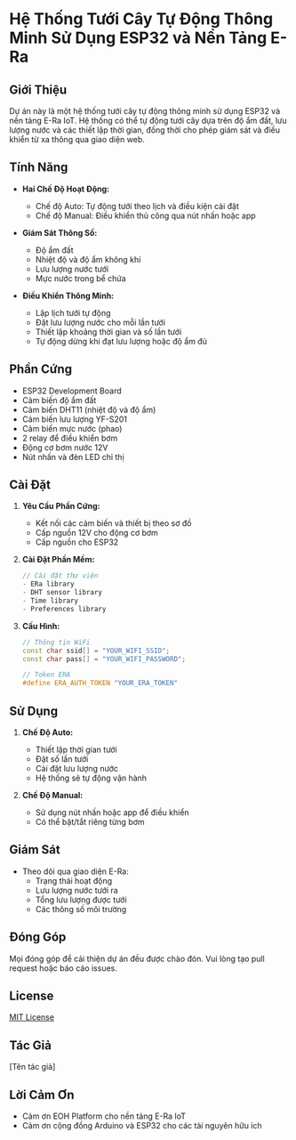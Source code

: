 # Hệ Thống Tưới Cây Tự Động Thông Minh Sử Dụng ESP32 và Nền Tảng E-Ra

## Giới Thiệu
Dự án này là một hệ thống tưới cây tự động thông minh sử dụng ESP32 và nền tảng E-Ra IoT. Hệ thống có thể tự động tưới cây dựa trên độ ẩm đất, lưu lượng nước và các thiết lập thời gian, đồng thời cho phép giám sát và điều khiển từ xa thông qua giao diện web.

## Tính Năng
- **Hai Chế Độ Hoạt Động:**
  - Chế độ Auto: Tự động tưới theo lịch và điều kiện cài đặt
  - Chế độ Manual: Điều khiển thủ công qua nút nhấn hoặc app

- **Giám Sát Thông Số:**
  - Độ ẩm đất
  - Nhiệt độ và độ ẩm không khí
  - Lưu lượng nước tưới
  - Mực nước trong bể chứa

- **Điều Khiển Thông Minh:**
  - Lập lịch tưới tự động
  - Đặt lưu lượng nước cho mỗi lần tưới
  - Thiết lập khoảng thời gian và số lần tưới
  - Tự động dừng khi đạt lưu lượng hoặc độ ẩm đủ

## Phần Cứng
- ESP32 Development Board
- Cảm biến độ ẩm đất
- Cảm biến DHT11 (nhiệt độ và độ ẩm)
- Cảm biến lưu lượng YF-S201
- Cảm biến mực nước (phao)
- 2 relay để điều khiển bơm
- Động cơ bơm nước 12V
- Nút nhấn và đèn LED chỉ thị

## Cài Đặt
1. **Yêu Cầu Phần Cứng:**
   - Kết nối các cảm biến và thiết bị theo sơ đồ
   - Cấp nguồn 12V cho động cơ bơm
   - Cấp nguồn cho ESP32

2. **Cài Đặt Phần Mềm:**
   ```cpp
   // Cài đặt thư viện
   - ERa library
   - DHT sensor library
   - Time library
   - Preferences library
   ```

3. **Cấu Hình:**
   ```cpp
   // Thông tin WiFi
   const char ssid[] = "YOUR_WIFI_SSID";
   const char pass[] = "YOUR_WIFI_PASSWORD";

   // Token ERA
   #define ERA_AUTH_TOKEN "YOUR_ERA_TOKEN"
   ```

## Sử Dụng
1. **Chế Độ Auto:**
   - Thiết lập thời gian tưới
   - Đặt số lần tưới
   - Cài đặt lưu lượng nước
   - Hệ thống sẽ tự động vận hành

2. **Chế Độ Manual:**
   - Sử dụng nút nhấn hoặc app để điều khiển
   - Có thể bật/tắt riêng từng bơm

## Giám Sát
- Theo dõi qua giao diện E-Ra:
  - Trạng thái hoạt động
  - Lưu lượng nước tưới ra
  - Tổng lưu lượng được tưới
  - Các thông số môi trường

## Đóng Góp
Mọi đóng góp để cải thiện dự án đều được chào đón. Vui lòng tạo pull request hoặc báo cáo issues.

## License
[MIT License](LICENSE)

## Tác Giả
[Tên tác giả]

## Lời Cảm Ơn
- Cảm ơn EOH Platform cho nền tảng E-Ra IoT
- Cảm ơn cộng đồng Arduino và ESP32 cho các tài nguyên hữu ích
